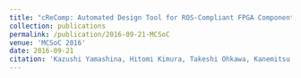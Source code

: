 ```yaml
---
title: "cReComp: Automated Design Tool for ROS-Compliant FPGA Component"
collection: publications
permalink: /publication/2016-09-21-MCSoC
venue: 'MCSoC 2016'
date: 2016-09-21
citation: 'Kazushi Yamashina, Hitomi Kimura, Takeshi Ohkawa, Kanemitsu Ootsu, Takashi Yokota, "cReComp: Automated Design Tool for ROS-Compliant FPGA Component,"  IEEE 10th International Symposium on Embedded Multicore/Many-core Systems-on-Chip (MCSoC-16), Lyon Congress Center, Lyon, France, September 21-23, 2016.'
---
```

